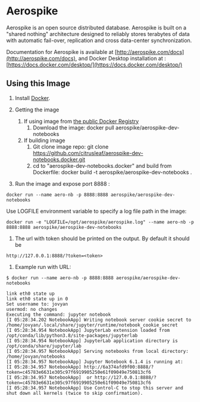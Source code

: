 # Aerospike 

Aerospike is an open source distributed database. Aerospike is built on a 
"shared nothing" architecture designed to reliably stores terabytes of data 
with automatic fail-over, replication and cross data-center synchronization.

Documentation for Aerospike is available at [http://aerospike.com/docs](http://aerospike.com/docs),
and Docker Desktop installation at : [https://docs.docker.com/desktop/](https://docs.docker.com/desktop/)

## Using this Image

1. Install [Docker](https://www.docker.io/).

1. Getting the image
   1. If using image from [the public Docker Registry](https://index.docker.io/)
      1. Download the image:
        docker pull aerospike/aerospike-dev-notebooks
   1. If building image
      1. Git clone image repo:
        git clone https://github.com/citrusleaf/aerospike-dev-notebooks.docker.git
      1. cd to "aerospike-dev-notebooks.docker" and build from Dockerfile:
        docker build -t aerospike/aerospike-dev-notebooks .
1. Run the image and expose port 8888 :
```shell
docker run --name aero-nb -p 8888:8888 aerospike/aerospike-dev-notebooks
```
Use LOGFILE environment variable to specify a log file path in the image:
```shell
docker run -e "LOGFILE=/opt/aerospike/aerospike.log" --name aero-nb -p 8888:8888 aerospike/aerospike-dev-notebooks
```
1. The url with token should be printed on the output. By default it should be 
```shell
http://127.0.0.1:8888/?token=<token>
```
1. Example run with URL:
```text
$ docker run --name aero-nb -p 8888:8888 aerospike/aerospike-dev-notebooks

link eth0 state up
link eth0 state up in 0
Set username to: jovyan
usermod: no changes
Executing the command: jupyter notebook
[I 05:28:34.202 NotebookApp] Writing notebook server cookie secret to /home/jovyan/.local/share/jupyter/runtime/notebook_cookie_secret
[I 05:28:34.954 NotebookApp] JupyterLab extension loaded from /opt/conda/lib/python3.8/site-packages/jupyterlab
[I 05:28:34.954 NotebookApp] JupyterLab application directory is /opt/conda/share/jupyter/lab
[I 05:28:34.957 NotebookApp] Serving notebooks from local directory: /home/jovyan/notebooks
[I 05:28:34.957 NotebookApp] Jupyter Notebook 6.1.4 is running at:
[I 05:28:34.957 NotebookApp] http://6a374afd9f00:8888/?token=c45783e6631e305c97f6919905250e61f09049e750813cf6
[I 05:28:34.957 NotebookApp]  or http://127.0.0.1:8888/?token=c45783e6631e305c97f6919905250e61f09049e750813cf6
[I 05:28:34.957 NotebookApp] Use Control-C to stop this server and shut down all kernels (twice to skip confirmation).

```
